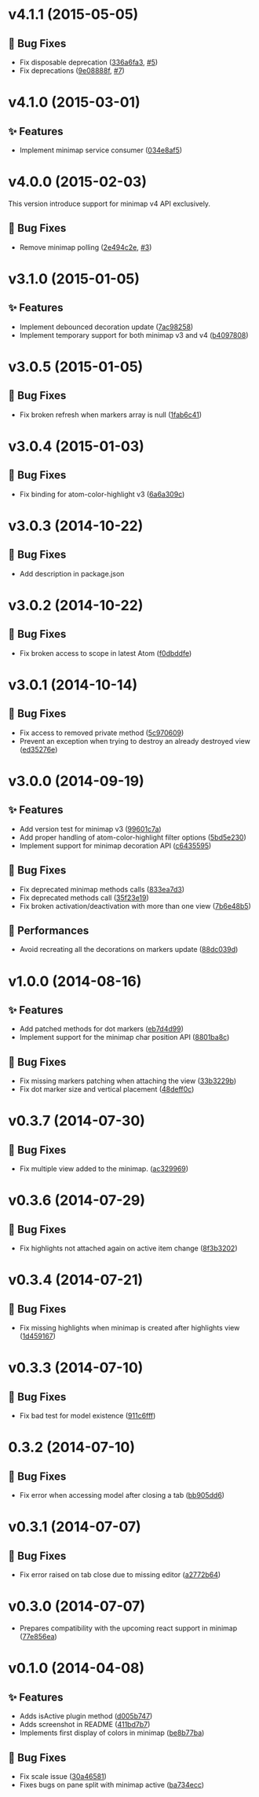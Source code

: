 <a name="v4.1.1"></a>
# v4.1.1 (2015-05-05)

## :bug: Bug Fixes

- Fix disposable deprecation ([336a6fa3](https://github.com/abe33/minimap-color-highlight/commit/336a6fa3046bbae3384736b316be84883629347a), [#5](https://github.com/abe33/minimap-color-highlight/issues/5))
- Fix deprecations ([9e08888f](https://github.com/abe33/minimap-color-highlight/commit/9e08888f3cb83f9e4da356061556eaf163906f0e), [#7](https://github.com/abe33/minimap-color-highlight/issues/7))

<a name="v4.1.0"></a>
# v4.1.0 (2015-03-01)

## :sparkles: Features

- Implement minimap service consumer ([034e8af5](https://github.com/abe33/minimap-color-highlight/commit/034e8af52cced91f0dd7d0af467ea66a70d81940))

<a name="v4.0.0"></a>
# v4.0.0 (2015-02-03)

This version introduce support for minimap v4 API exclusively.

## :bug: Bug Fixes

- Remove minimap polling ([2e494c2e](https://github.com/abe33/minimap-color-highlight/commit/2e494c2e06bc2c33ee036c3458ac2082caa5e343), [#3](https://github.com/abe33/minimap-color-highlight/issues/3))

<a name="v3.1.0"></a>
# v3.1.0 (2015-01-05)

## :sparkles: Features

- Implement debounced decoration update ([7ac98258](https://github.com/abe33/minimap-color-highlight/commit/7ac982585c639ee055cce2c152f215d8868430b6))
- Implement temporary support for both minimap v3 and v4 ([b4097808](https://github.com/abe33/minimap-color-highlight/commit/b4097808a38f7fc963ba564bf9c3136a34e655b6))

<a name="v3.0.5"></a>
# v3.0.5 (2015-01-05)

## :bug: Bug Fixes

- Fix broken refresh when markers array is null ([1fab6c41](https://github.com/abe33/minimap-color-highlight/commit/1fab6c41d204062a30dadacde0dbe309cc48a9b0))

<a name="v3.0.4"></a>
# v3.0.4 (2015-01-03)

## :bug: Bug Fixes

- Fix binding for atom-color-highlight v3 ([6a6a309c](https://github.com/abe33/minimap-color-highlight/commit/6a6a309cac72b99474bc9ab27b471f86af03e4ad))

<a name="v3.0.3"></a>
# v3.0.3 (2014-10-22)

## :bug: Bug Fixes

- Add description in package.json

<a name="v3.0.2"></a>
# v3.0.2 (2014-10-22)

## :bug: Bug Fixes

- Fix broken access to scope in latest Atom ([f0dbddfe](https://github.com/abe33/minimap-color-highlight/commit/f0dbddfe86502041a4263b2374fa7611406b8f6e))

<a name="v3.0.1"></a>
# v3.0.1 (2014-10-14)

## :bug: Bug Fixes

- Fix access to removed private method ([5c970609](https://github.com/abe33/minimap-color-highlight/commit/5c970609036d41713bf03d084a10494e206828f7))
- Prevent an exception when trying to destroy an already destroyed view ([ed35276e](https://github.com/abe33/minimap-color-highlight/commit/ed35276e9ed86dd7afcd4d593d1940ee2bc3df6f))

<a name="v3.0.0"></a>
# v3.0.0 (2014-09-19)

## :sparkles: Features

- Add version test for minimap v3 ([99601c7a](https://github.com/abe33/minimap-color-highlight/commit/99601c7aef0305ebeb9ae1c21ca48afc665fe6a9))
- Add proper handling of atom-color-highlight filter options ([5bd5e230](https://github.com/abe33/minimap-color-highlight/commit/5bd5e2303cb464ad4b5684e5a5dbb0961cc2e0aa))
- Implement support for minimap decoration API ([c6435595](https://github.com/abe33/minimap-color-highlight/commit/c643559596fe335ba8c6740e8b6bb094c7356654))

## :bug: Bug Fixes

- Fix deprecated minimap methods calls ([833ea7d3](https://github.com/abe33/minimap-color-highlight/commit/833ea7d372b6542da31b36f32d7d66ff3e9ae816))
- Fix deprecated methods call ([35f23e19](https://github.com/abe33/minimap-color-highlight/commit/35f23e1907ff502e5ef6534248dbef4bf4ee2364))
- Fix broken activation/deactivation with more than one view ([7b6e48b5](https://github.com/abe33/minimap-color-highlight/commit/7b6e48b5c13d69ce29e7cf3616be8207c50149a6))

## :racehorse: Performances

- Avoid recreating all the decorations on markers update ([88dc039d](https://github.com/abe33/minimap-color-highlight/commit/88dc039dc813c32be4b35f33c319624f1a2ce1ee))

<a name="v1.0.0"></a>
# v1.0.0 (2014-08-16)

## :sparkles: Features

- Add patched methods for dot markers ([eb7d4d99](https://github.com/abe33/minimap-color-highlight/commit/eb7d4d99e691229f9437f303bcfc07f392e29616))
- Implement support for the minimap char position API ([8801ba8c](https://github.com/abe33/minimap-color-highlight/commit/8801ba8c6e0cba722a5d2136c588e7bba52bc384))

## :bug: Bug Fixes

- Fix missing markers patching when attaching the view ([33b3229b](https://github.com/abe33/minimap-color-highlight/commit/33b3229b922279efa1b690a438447e2cd150c184))
- Fix dot marker size and vertical placement ([48deff0c](https://github.com/abe33/minimap-color-highlight/commit/48deff0cd477faf8333a9f91ff5fa1a560f07c08))


<a name="v0.3.7"></a>
# v0.3.7 (2014-07-30)

## :bug: Bug Fixes

- Fix multiple view added to the minimap. ([ac329969](https://github.com/abe33/minimap-color-highlight/commit/ac329969927806de39e67ddfd6f0fc9543598eb2))

<a name="v0.3.6"></a>
# v0.3.6 (2014-07-29)

## :bug: Bug Fixes

- Fix highlights not attached again on active item change ([8f3b3202](https://github.com/abe33/minimap-color-highlight/commit/8f3b3202bac77109cd93a970caf326a1f461b75a))

<a name="v0.3.4"></a>
# v0.3.4 (2014-07-21)

## :bug: Bug Fixes

- Fix missing highlights when minimap is created after highlights view ([1d459167](https://github.com/abe33/minimap-color-highlight/commit/1d459167863c0e0c0ea42fe6d47b7cc1ee8cbfb0))

<a name="v0.3.3"></a>
# v0.3.3 (2014-07-10)

## :bug: Bug Fixes

- Fix bad test for model existence ([911c6fff](https://github.com/abe33/minimap-color-highlight/commit/911c6fff038664ae1ac1ed663c48834876a36cc0))

<a name="0.3.2"></a>
# 0.3.2 (2014-07-10)

## :bug: Bug Fixes

- Fix error when accessing model after closing a tab ([bb905dd6](https://github.com/abe33/minimap-color-highlight/commit/bb905dd6f864bdc64c5d4f0f79fb58f1f039a00b))

<a name="v0.3.1"></a>
# v0.3.1 (2014-07-07)

## :bug: Bug Fixes

- Fix error raised on tab close due to missing editor ([a2772b64](https://github.com/abe33/minimap-color-highlight/commit/a2772b64ddf8c4494ff0c72e8c8f732be0e5a028))

<a name="v0.3.0"></a>
# v0.3.0 (2014-07-07)

- Prepares compatibility with the upcoming react support in minimap ([77e856ea](https://github.com/abe33/minimap-color-highlight/commit/77e856ea9d8b7cbcc048508585351e0c00de1782))

<a name="v0.1.0"></a>
# v0.1.0 (2014-04-08)

## :sparkles: Features

- Adds isActive plugin method ([d005b747](https://github.com/abe33/minimap-color-highlight/commit/d005b747fed9ede1537e705e1f0df6e75494a673))
- Adds screenshot in README ([411bd7b7](https://github.com/abe33/minimap-color-highlight/commit/411bd7b7a9628a6e4882bcff5d920705ee8168cb))
- Implements first display of colors in minimap ([be8b77ba](https://github.com/abe33/minimap-color-highlight/commit/be8b77baa93d1df1ae48867459b7324e9e032cf8))

## :bug: Bug Fixes

- Fix scale issue ([30a46581](https://github.com/abe33/minimap-color-highlight/commit/30a46581806b7bd63b85ecf468aab67c2ca70dfb))
- Fixes bugs on pane split with minimap active ([ba734ecc](https://github.com/abe33/minimap-color-highlight/commit/ba734ecc9f509a7c7270a420b21f8549d78678d2))
